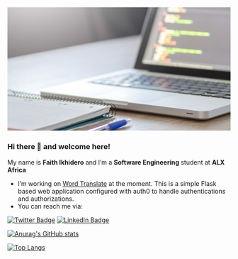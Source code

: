 <img src="https://github.com/Faitholo/Faitholo/blob/main/img.png" />

### Hi there 👋 and welcome here!

My name is **Faith Ikhidero** and I’m a **Software Engineering** student at **ALX Africa**
- I’m working on [Word Translate](https://github.com/Faitholo/remem_bakes) at the moment. This is a simple Flask based web application configured with auth0 to handle authentications and authorizations.
- You can reach me via:

[![Twitter Badge](https://img.shields.io/badge/Twitter-Profile-informational?style=flat&logo=twitter&logoColor=white&color=1CA2F1)](https://twitter.com/faith_ikhidero)
[![LinkedIn Badge](https://img.shields.io/badge/LinkedIn-Profile-informational?style=flat&logo=linkedin&logoColor=white&color=0D76A8)](https://www.linkedin.com/in/faith-ikhidero-517582a7)

[![Anurag's GitHub stats](https://github-readme-stats.vercel.app/api?username=Faitholo&show_icons=true&theme=radical)](https://github.com/Faitholo/github-readme-stats)

[![Top Langs](https://github-readme-stats.vercel.app/api/top-langs/?username=Faitholo&&show_icons=true&theme=radical&layout=compact)](https://github.com/Faitholo/github-readme-stats)

